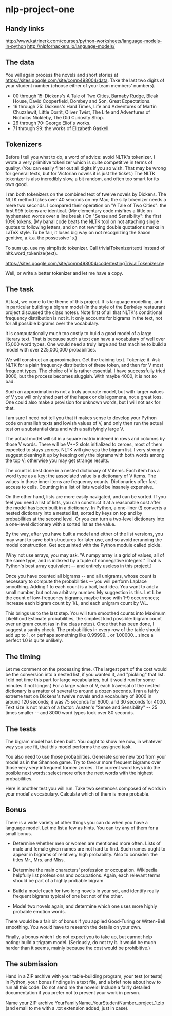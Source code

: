 # nlp-project-one

Handy links
------------

http://www.katrinerk.com/courses/python-worksheets/language-models-in-python
http://nlpforhackers.io/language-models/

The data
--------

You will again process the novels and short stories at <https://sites.google.com/site/comp498004/data>. Take the last two digits of your student number (choose either of your team members' numbers).

- 00 through 15: Dickens's A Tale of Two Cities, Barnaby Rudge, Bleak House, David Copperfield, Dombey and Son, Great Expectations.
- 16 through 25: Dickens's Hard Times, Life and Adventures of Martin Chuzzlewit, Little Dorrit, Oliver Twist, The Life and Adventures of Nicholas Nickleby, The Old Curiosity Shop.
- 26 through 70: George Eliot's works.
- 71 through 99: the works of Elizabeth Gaskell.

Tokenizers
----------

Before I tell you what to do, a word of advice: avoid NLTK's tokenizer. I wrote a very primitive tokenizer which is quite competitive in terms of quality. (You can easily filter out all digits if you so wish. That may be wrong for general texts, but for Victorian novels it is just the ticket.) The NLTK tokenizer is also incredibly slow, a bit random, and often too smart for its own good.

I ran both tokenizers on the combined text of twelve novels by Dickens. The NLTK method takes over 40 seconds on my Mac; the silly tokenizer needs a mere two seconds. I compared their operation on "A Tale of Two Cities": the first 995 tokens are identical. (My elementary code misfires a little on hyphenated words over a line break.) On "Sense and Sensibility": the first 1096 tokens. (My banal code beats the NLTK tool on not attaching single quotes to following letters, and on not rewriting double quotations marks in LaTeX style. To be fair, it loses big way on not recognizing the Saxon genitive, a.k.a. the possessive 's.)

To sum up, use my simplistic tokenizer. Call trivialTokenizer(text) instead of nltk.word_tokenize(text).

https://sites.google.com/site/comp498004/code/testingTrivialTokenizer.py

Well, or write a better tokenizer and let me have a copy.

The task
--------

At last, we come to the theme of this project. It is language modelling, and in particular building a bigram model (in the style of the Berkeley restaurant project discussed the class notes). Note first of all that NLTK's conditional frequency distribution is not it. It only accounts for bigrams in the text, not for all possible bigrams over the vocabulary.

It is computationally much too costly to build a good model of a large literary text. That is because such a text can have a vocabulary of well over 15,000 word types. One would need a truly large and fast machine to build a model with over 225,000,000 probabilities.

We will construct an approximation. Get the training text. Tokenize it. Ask NLTK for a plain frequency distribution of these token, and then for V most frequent types. The choice of V is rather essential. I have successfully tried 8000, but the process becomes sluggish. With maybe 4000, it is not so bad.

Such an approximation is not a truly accurate model, but with larger values of V you will only shed part of the hapax or dis legomena, not a great loss. One could also make a provision for unknown words, but I will not ask for that.

I am sure I need not tell you that it makes sense to develop your Python code on smallish texts and lowish values of V, and only then run the actual test on a substantial data and with a satisfyingly large V.

The actual model will sit in a square matrix indexed in rows and columns by those V words. There will be V**2 slots initialized to zeroes, most of them expected to stays zeroes. NLTK will give you the bigram list. I very strongly suggest cleaning it up by keeping only the bigrams with both words among the top V; otherwise you may get strange results.

The count is best done in a nested dictionary of V items. Each item has a word type as a key; the associated value is a dictionary of V items. The values in those inner items are frequency counts. Dictionaries offer fast access to cells. Counting in a list of lists would be insanely expensive.

On the other hand, lists are more easily navigated, and can be sorted. If you feel you need a list of lists, you can construct it at a reasonable cost after the model has been built in a dictionary. In Python, a one-liner (!) converts a nested dictionary into a nested list, sorted by keys on top and by probabilities at the second level. Or you can turn a two-level dictionary into a one-level dictionary with a sorted list as the value.

By the way, after you have built a model and either of the list versions, you may want to save both structures for later use, and so avoid rerunning the model construction. Get acquainted with the Python module called pickle.

[Why not use arrays, you may ask. "A numpy array is a grid of values, all of the same type, and is indexed by a tuple of nonnegative integers." That is Python's best array equivalent -- and entirely useless in this project.]

Once you have counted all bigrams -- and all unigrams, whose count is necessary to compute the probabilities -- you will perform Laplace smoothing. Adding 1 to each count is a bad, bad idea. You want to add a small number, but not an arbitrary number. My suggestion is this. Let L be the count of low-frequency bigrams, maybe those with 1-9 occurrences; increase each bigram count by 1/L, and each unigram count by V/L.

This brings us to the last step. You will turn smoothed counts into Maximum Likelihood Estimate probabilities, the simplest kind possible: bigram count over unigram count (as in the class notes). Once that has been done, I suggest a sanity check. The probabilities in every row of the table should add up to 1, or perhaps something like 0.99999... or 1.00000... since a perfect 1.0 is quite unlikely.

The tIming
----------

Let me comment on the processing time. (The largest part of the cost would be the conversion into a nested list, if you wanted it, and "pickling" that list. I did not time this part for large vocabularies, but it would run for some minutes if not longer.) For a large value of V, each traversal of the nested dictionary is a matter of several to around a dozen seconds. I ran a fairly extreme test on Dickens's twelve novels and a vocabulary of 8000 in around 120 seconds; it was 75 seconds for 6000, and 30 seconds for 4000. Text size is not much of a factor: Austen's "Sense and Sensibility" -- 25 times smaller -- and 8000 word types took over 80 seconds.

The tests
---------

The bigram model has been built. You ought to show me now, in whatever way you see fit, that this model performs the assigned task.

You also need to use those probabilities. Generate some new text from your model as in the Shannon game. Try to favour more frequent bigrams over those very very infrequent former zeroes. The current word keys into the posible next words; select more often the next words with the highest probabilities.

Here is another test you will run. Take two sentences composed of words in your model's vocabulary. Calculate which of them is more probable.

Bonus
-----

There is a wide variety of other things you can do when you have a language model. Let me list a few as hints. You can try any of them for a small bonus.

- Determine whether men or women are mentioned more often. Lists of male and female given names are not hard to find. Such names ought to appear in bigrams of relatively high probability. Also to consider: the titles Mr.,  Mrs. and Miss.

- Determine the main characters' profession or occupation. Wikipedia helpfully list professions and occupations. Again, each relevant terms should be part of a highly probable bigram.

- Build a model each for two long novels in your set, and identify really frequent bigrams typical of one but not of the other.

- Model two novels again, and determine which one uses more highly probable emotion words.

There would be a fair bit of bonus if you applied Good-Turing or Witten-Bell  smoothing. You would have to research the details on your own.

Finally, a bonus which I do not expect you to take up, but cannot help noting: build a trigram model. (Seriously, do not try it. It would be much harder than it seems, mainly because the cost would be prohibitive.)

The submission
--------------

Hand in a ZIP archive with your table-building program, your test (or tests) in Python, your bonus findings in a text file, and a brief note about how to run all this code. Do not send me the novels! Include a fairly detailed documentation if you prefer not to present your work in person.

Name your ZIP archive YourFamilyName_YourStudentNumber_project_1.zip (and email to me with a .txt extension added, just in case).
